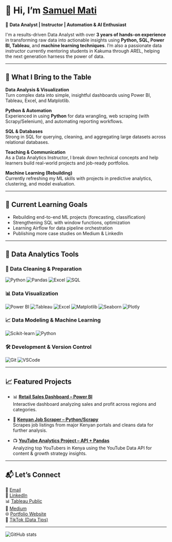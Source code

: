 # 👋 Hi, I’m [Samuel Mati](https://sam-analyst.vercel.app/)

🚀 **Data Analyst | Instructor | Automation & AI Enthusiast**

I'm a results-driven Data Analyst with over **3 years of hands-on experience** in transforming raw data into actionable insights using **Python, SQL, Power BI, Tableau**, and **machine learning techniques**. I’m also a passionate data instructor currently mentoring students in Kakuma through AREL, helping the next generation harness the power of data.

---

## 💼 What I Bring to the Table

 **Data Analysis & Visualization**  
Turn complex data into simple, insightful dashboards using Power BI, Tableau, Excel, and Matplotlib.

 **Python & Automation**  
Experienced in using **Python** for data wrangling, web scraping (with Scrapy/Selenium), and automating reporting workflows.

 **SQL & Databases**  
Strong in SQL for querying, cleaning, and aggregating large datasets across relational databases.

 **Teaching & Communication**  
As a Data Analytics Instructor, I break down technical concepts and help learners build real-world projects and job-ready portfolios.

 **Machine Learning (Rebuilding)**  
Currently refreshing my ML skills with projects in predictive analytics, clustering, and model evaluation.

---

## 🧠 Current Learning Goals

- Rebuilding end-to-end ML projects (forecasting, classification)
- Strengthening SQL with window functions, optimization
- Learning Airflow for data pipeline orchestration
- Publishing more case studies on Medium & LinkedIn

---
## 🔨 Data Analytics Tools

### 🧹 Data Cleaning & Preparation  
![Python](https://img.shields.io/badge/-Python-3776AB?style=flat&logo=python&logoColor=white) ![Pandas](https://img.shields.io/badge/-Pandas-150458?style=flat&logo=pandas) ![Excel](https://img.shields.io/badge/-Excel-217346?style=flat&logo=microsoft-excel&logoColor=white) ![SQL](https://img.shields.io/badge/-SQL-4479A1?style=flat&logo=postgresql&logoColor=white)

### 📊 Data Visualization  
![Power BI](https://img.shields.io/badge/-Power%20BI-F2C811?style=flat&logo=powerbi&logoColor=black) ![Tableau](https://img.shields.io/badge/-Tableau-E97627?style=flat&logo=tableau&logoColor=white) ![Excel](https://img.shields.io/badge/-Excel-217346?style=flat&logo=microsoft-excel&logoColor=white) ![Matplotlib](https://img.shields.io/badge/-Matplotlib-11557C?style=flat&logo=matplotlib&logoColor=white) ![Seaborn](https://img.shields.io/badge/-Seaborn-4B8BBE?style=flat) ![Plotly](https://img.shields.io/badge/-Plotly-3F4F75?style=flat&logo=plotly&logoColor=white)

### 📈 Data Modeling & Machine Learning  
![Scikit-learn](https://img.shields.io/badge/-Scikit--learn-F7931E?style=flat&logo=scikit-learn&logoColor=white) ![Python](https://img.shields.io/badge/-Python-3776AB?style=flat&logo=python&logoColor=white)

### 🛠️ Development & Version Control  
![Git](https://img.shields.io/badge/-Git-F05032?style=flat&logo=git&logoColor=white) ![VSCode](https://img.shields.io/badge/-VS%20Code-007ACC?style=flat&logo=visual-studio-code)

---

## 📈 Featured Projects

- 📊 **[Retail Sales Dashboard – Power BI](https://github.com/samuel-mati/retail-sales-dashboard)**  
  Interactive dashboard analyzing sales and profit across regions and categories.

- 🧹 **[Kenyan Job Scraper – Python/Scrapy](https://github.com/samuel-mati/job-scraper)**  
  Scrapes job listings from major Kenyan portals and cleans data for further analysis.

- 📺 **[YouTube Analytics Project – API + Pandas](https://github.com/samuel-mati/youtube-kenya-analytics)**  
  Analyzing top YouTubers in Kenya using the YouTube Data API for content & growth strategy insights.

---

## 📬 Let’s Connect

📧 [Email](mailto:sammxsaf@gmail.com)  
💼 [LinkedIn](https://www.linkedin.com/in/samuel-mati/)  
📊 [Tableau Public](https://public.tableau.com/app/profile/samuel.mati)  
📝 [Medium](https://medium.com/@sammxsaf)  
🌐 [Portfolio Website](https://sam-analyst.vercel.app/)  
🎥 [TikTok (Data Tips)](https://www.tiktok.com/@samuel.mati)

---

![GitHub stats](https://github-readme-stats.vercel.app/api?username=samuel-mati&show_icons=true&count_private=true&theme=radical)

